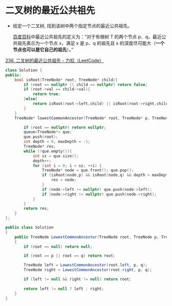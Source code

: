 # 二叉树的最近公共祖先

- 给定一个二叉树, 找到该树中两个指定节点的最近公共祖先。

  [百度百科](https://baike.baidu.com/item/最近公共祖先/8918834?fr=aladdin)中最近公共祖先的定义为：“对于有根树 T 的两个节点 p、q，最近公共祖先表示为一个节点 x，满足 x 是 p、q 的祖先且 x 的深度尽可能大（**一个节点也可以是它自己的祖先**）。”

[236. 二叉树的最近公共祖先 - 力扣（LeetCode）](https://leetcode.cn/problems/lowest-common-ancestor-of-a-binary-tree/description/)

```c++
class Solution {
public:
    bool isRoot(TreeNode* root, TreeNode* child){
        if (root == nullptr || child == nullptr) return false;
        if (root->val == child->val){
            return true;
        }else{
            return isRoot(root->left,child) || isRoot(root->right,child);
        }
    }
    TreeNode* lowestCommonAncestor(TreeNode* root, TreeNode* p, TreeNode* q) {

        if (root == nullptr) return nullptr;
        queue<TreeNode*> que;
        que.push(root);
        int depth = 0, maxDepth = -1;
        TreeNode* res;
        while (!que.empty()){
            int sz = que.size();
            depth++;
            for (int i = 0; i < sz; ++i) {
                TreeNode* node = que.front(); que.pop();
                if (isRoot(node,p) && isRoot(node,q) && depth > maxDepth){
                    res = node;
                }
                if (node->left != nullptr) que.push(node->left);
                if (node->right != nullptr) que.push(node->right);
            }
        }
        return res;
    }
};
```

```c#
public class Solution 
{
    public TreeNode LowestCommonAncestor(TreeNode root, TreeNode p, TreeNode q)
    {
        if (root == null) return null;

        if (root == p || root == q) return root;

        TreeNode left = LowestCommonAncestor(root.left, p, q);
        TreeNode right = LowestCommonAncestor(root.right, p, q);

        if (left != null && right != null) return root;
                
        return left != null ? left : right;
    }
}
```

